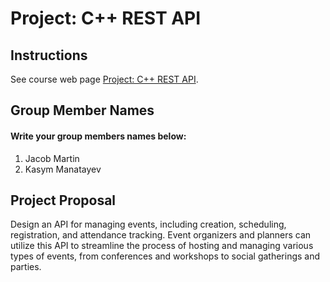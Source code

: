 # Project: C++ REST API

## Instructions

See course web page [Project: C++ REST API](https://cmsc240-s24.github.io/project.html).

## Group Member Names

#### Write your group members names below:

1. Jacob Martin
2. Kasym Manatayev

## Project Proposal


Design an API for managing events, including creation, scheduling, registration, and attendance tracking. Event organizers and planners can utilize this API to streamline the process of hosting and managing various types of events, from conferences and workshops to social gatherings and parties.
